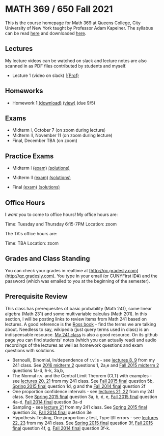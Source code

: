 # MATH 369 / 650 Fall 2021

This is the course homepage for Math 369 at Queens College, City University of New York taught by Professor Adam Kapelner. The syllabus can be read [here](https://github.com/kapelner/QC_Math_369_Fall_2021/blob/master/syllabus/syllabus.pdf) and downloaded [here](https://raw.githubusercontent.com/kapelner/QC_Math_369_Fall_2021/master/syllabus/syllabus.pdf).

## Lectures

My lecture videos can be watched on slack and lecture notes are also scanned in as PDF files contributed by students and myself.

<!-- 
* Lecture 23 (video on slack) [(Christian Guaraca)](https://github.com/kapelner/QC_Math_369_Fall_2021/blob/master/lectures/lec23guaraca.pdf) [(Prof)](https://github.com/kapelner/QC_Math_369_Fall_2021/blob/master/lectures/lec23kap.pdf)
* Lecture 22 (video on slack) [(Christian Guaraca)](https://github.com/kapelner/QC_Math_369_Fall_2021/blob/master/lectures/lec22guaraca.pdf) [(Prof)](https://github.com/kapelner/QC_Math_369_Fall_2021/blob/master/lectures/lec22kap.pdf)
* Lecture 21 (video on slack) [(Christella Nissanthan)](https://github.com/kapelner/QC_Math_369_Fall_2021/blob/master/lectures/lec21nissanthan.pdf) [(Prof)](https://github.com/kapelner/QC_Math_369_Fall_2021/blob/master/lectures/lec21kap.pdf) 
* Lecture 20 (video on slack) [(Michael Velez)](https://github.com/kapelner/QC_Math_369_Fall_2021/blob/master/lectures/lec20velez.pdf) [(Christella Nissanthan)](https://github.com/kapelner/QC_Math_369_Fall_2021/blob/master/lectures/lec20nissanthan.pdf) [(Prof)](https://github.com/kapelner/QC_Math_369_Fall_2021/blob/master/lectures/lec20kap.pdf)
* Lecture 19 (video on slack) [(Keenly Weerasinghe)](https://github.com/kapelner/QC_Math_369_Fall_2021/blob/master/lectures/lec19weerasinghe.pdf) [(Christella Nissanthan)](https://github.com/kapelner/QC_Math_369_Fall_2021/blob/master/lectures/lec19nissanthan.pdf) [(Michael Velez)](https://github.com/kapelner/QC_Math_369_Fall_2021/blob/master/lectures/lec19velez.pdf) [(Qiong Wu)](https://github.com/kapelner/QC_Math_369_Fall_2021/blob/master/lectures/lec19wu.pdf) [(Prof)](https://github.com/kapelner/QC_Math_369_Fall_2021/blob/master/lectures/lec19kap.pdf)
* Lecture 18 (video on slack) [(Keenly Weerasinghe)](https://github.com/kapelner/QC_Math_369_Fall_2021/blob/master/lectures/lec18weerasinghe.pdf) [(Rameasa Arna)](https://github.com/kapelner/QC_Math_369_Fall_2021/blob/master/lectures/lec18arna.pdf) [(Christella Nissanthan)](https://github.com/kapelner/QC_Math_369_Fall_2021/blob/master/lectures/lec18nissanthan.pdf) [(Prof)](https://github.com/kapelner/QC_Math_369_Fall_2021/blob/master/lectures/lec18kap.pdf)
* Lecture 17 (video on slack) [(Keenly Weerasinghe)](https://github.com/kapelner/QC_Math_369_Fall_2021/blob/master/lectures/lec17weerasinghe.pdf) [(Christella Nissanthan)](https://github.com/kapelner/QC_Math_369_Fall_2021/blob/master/lectures/lec17nissanthan.pdf) [(Prof)](https://github.com/kapelner/QC_Math_369_Fall_2021/blob/master/lectures/lec17kap.pdf)
* Lecture 16 (video on slack) [(Rameasa Arna)](https://github.com/kapelner/QC_Math_369_Fall_2021/blob/master/lectures/lec16arna.pdf) [(Keenly Weerasinghe)](https://github.com/kapelner/QC_Math_369_Fall_2021/blob/master/lectures/lec16weerasinghe.pdf) [(Christella Nissanthan)](https://github.com/kapelner/QC_Math_369_Fall_2021/blob/master/lectures/lec16nissanthan.pdf) [(Prof)](https://github.com/kapelner/QC_Math_369_Fall_2021/blob/master/lectures/lec16kap.pdf)
* Lecture 15 (video on slack) [(Keenly Weerasinghe)](https://github.com/kapelner/QC_Math_369_Fall_2021/blob/master/lectures/lec15weerasinghe.pdf) [(Christella Nissanthan)](https://github.com/kapelner/QC_Math_369_Fall_2021/blob/master/lectures/lec15nissanthan.pdf) [(Prof)](https://github.com/kapelner/QC_Math_369_Fall_2021/blob/master/lectures/lec15kap.pdf) [(link to study A)](https://d1wqtxts1xzle7.cloudfront.net/47466928/bf0223655120160723-25343-1d26ykd.pdf?1469330522=&response-content-disposition=inline%3B+filename%3DIs_local_excision_adequate_therapy_for_e.pdf&Expires=1603913961&Signature=aX0GyY5Azf~KnsXN7jcAI3kQ0-TlyYpNhJL-P5tNjpJ7w246b8ppYb656GPW06rCBGEHtBZScgmn-0A3Ps9BaHA3D9QNbcko~aHLfioW6poG1rGAowk-fNVJYwYV3dlxW7RUURWSdXavTyvpkzw6QSatU0ffb6l82kNEH04PC5wipL8VXMkLoiwdry0yTOXt48SMklrapaGo4UbdUfqdBAqwutydEekLxx2taNf4MDFkO48dBPYCUQy5~qZkUlVtbRolAHdHybR0OuCapceSicoVhA1nHTTWTYGrXCCPhDGDzoy40ykirZ2QryM6SLfwFLFWYenWmoc2v4KzqPMimg__&Key-Pair-Id=APKAJLOHF5GGSLRBV4ZA) [(link to study B)](https://www.jstor.org/stable/pdf/1000271.pdf?casa_token=aHz8Ir-HuNYAAAAA:H6zp1L4humbIad6ZONJeimD6z9GPhJn7ZzieuuAB1JrSNdn6ks9VseWLaGMq0UHI9W-b3ExVHpFf9iZajYkRSRWG2UfXreshh7sed3PiMdFj9NqXILta)
* Lecture 14 (video on slack) [(Christella Nissanthan)](https://github.com/kapelner/QC_Math_369_Fall_2021/blob/master/lectures/lec14nissanthan.pdf) [(Keenly Weerasinghe)](https://github.com/kapelner/QC_Math_369_Fall_2021/blob/master/lectures/lec14weerasinghe.pdf) [(Prof)](https://github.com/kapelner/QC_Math_369_Fall_2021/blob/master/lectures/lec14kap.pdf) 
* Lecture 13 (video on slack) [(Keenly Weerasinghe)](https://github.com/kapelner/QC_Math_369_Fall_2021/blob/master/lectures/lec13weerasinghe.pdf) [(Rameasa Arna)](https://github.com/kapelner/QC_Math_369_Fall_2021/blob/master/lectures/lec13arna.pdf) [(Christella Nissanthan)](https://github.com/kapelner/QC_Math_369_Fall_2021/blob/master/lectures/lec13nissanthan.pdf) [(Christian Fermin)](https://github.com/kapelner/QC_Math_369_Fall_2021/blob/master/lectures/lec13fermin.pdf) [(Prof)](https://github.com/kapelner/QC_Math_369_Fall_2021/blob/master/lectures/lec13kap.pdf)
* Lecture 12 (video on slack) [(Rameasa Arna)](https://github.com/kapelner/QC_Math_369_Fall_2021/blob/master/lectures/lec12arna.pdf) [(Keenly Weerasinghe)](https://github.com/kapelner/QC_Math_369_Fall_2021/blob/master/lectures/lec12weerasinghe.pdf) [(Qiong Wu)](https://github.com/kapelner/QC_Math_369_Fall_2021/blob/master/lectures/lec12wu.pdf) [(Christian Fermin)](https://github.com/kapelner/QC_Math_369_Fall_2021/blob/master/lectures/lec12fermin.pdf) [(Qiong Wu)](https://github.com/kapelner/QC_Math_369_Fall_2021/blob/master/lectures/lec13wu.pdf) [(Prof)](https://github.com/kapelner/QC_Math_369_Fall_2021/blob/master/lectures/lec12kap.pdf) [(Christella Nissanthan)](https://github.com/kapelner/QC_Math_369_Fall_2021/blob/master/lectures/lec12nissanthan.pdf) [(link to study)](https://www.onlinejacc.org/content/45/10/1723)
* Lecture 11 (video on slack) [(Victoria Lombardi)](https://github.com/kapelner/QC_Math_369_Fall_2021/blob/master/lectures/lec11lombardi.pdf) [(Rameasa Arna)](https://github.com/kapelner/QC_Math_369_Fall_2021/blob/master/lectures/lec11arna.pdf) [(Keenly Weerasinghe)](https://github.com/kapelner/QC_Math_369_Fall_2021/blob/master/lectures/lec11weerasinghe.pdf) [(Enoch Kim)](https://github.com/kapelner/QC_Math_369_Fall_2021/blob/master/lectures/lec11kim.pdf) [(Qiong Wu)](https://github.com/kapelner/QC_Math_369_Fall_2021/blob/master/lectures/lec11wu.pdf) [(Christella Nissanthan)](https://github.com/kapelner/QC_Math_369_Fall_2021/blob/master/lectures/lec11nissanthan.pdf) [(Prof)](https://github.com/kapelner/QC_Math_369_Fall_2021/blob/master/lectures/lec11kap.pdf)
* Lecture 10 (video on slack) [(Enoch Kim)](https://github.com/kapelner/QC_Math_369_Fall_2021/blob/master/lectures/lec10kim.pdf) [(Victoria Lombardi)](https://github.com/kapelner/QC_Math_369_Fall_2021/blob/master/lectures/lec10lombardi.pdf) [(Keenly Weerasinghe)](https://github.com/kapelner/QC_Math_369_Fall_2021/blob/master/lectures/lec10weerasinghe.pdf) [(Christella Nissanthan)](https://github.com/kapelner/QC_Math_369_Fall_2021/blob/master/lectures/lec10nissanthan.pdf) [(Qiong Wu)](https://github.com/kapelner/QC_Math_369_Fall_2021/blob/master/lectures/lec10wu.pdf) [(Prof)](https://github.com/kapelner/QC_Math_369_Fall_2021/blob/master/lectures/lec10kap.pdf)
* Lecture 9 (video on slack) [(Victoria Lombardi)](https://github.com/kapelner/QC_Math_369_Fall_2021/blob/master/lectures/lec09lombardi.pdf) [(Enoch Kim)](https://github.com/kapelner/QC_Math_369_Fall_2021/blob/master/lectures/lec09kim.pdf) [(Keenly Weerasinghe)](https://github.com/kapelner/QC_Math_369_Fall_2021/blob/master/lectures/lec09weerasinghe.pdf) [(Rameasa Arna)](https://github.com/kapelner/QC_Math_369_Fall_2021/blob/master/lectures/lec09arna.pdf) [(Andrew Claros)](https://github.com/kapelner/QC_Math_369_Fall_2021/blob/master/lectures/lec09claros.pdf) [(Qiong Wu)](https://github.com/kapelner/QC_Math_369_Fall_2021/blob/master/lectures/lec09wu.pdf) [(Christella Nissanthan)](https://github.com/kapelner/QC_Math_369_Fall_2021/blob/master/lectures/lec09nissanthan.pdf) [(Prof)](https://github.com/kapelner/QC_Math_369_Fall_2021/blob/master/lectures/lec09kap.pdf)
* Lecture 8 (video on slack) [(Enoch Kim)](https://github.com/kapelner/QC_Math_369_Fall_2021/blob/master/lectures/lec08kim.pdf) [(Victoria Lombardi)](https://github.com/kapelner/QC_Math_369_Fall_2021/blob/master/lectures/lec08lombardi.pdf) [(Rameasa Arna)](https://github.com/kapelner/QC_Math_369_Fall_2021/blob/master/lectures/lec08arna.pdf) [(Qiong Wu)](https://github.com/kapelner/QC_Math_369_Fall_2021/blob/master/lectures/lec08wu.pdf) [(Christella Nissanthan)](https://github.com/kapelner/QC_Math_369_Fall_2021/blob/master/lectures/lec08nissanthan.pdf) [(Prof)](https://github.com/kapelner/QC_Math_369_Fall_2021/blob/master/lectures/lec08kap.pdf)
* Lecture 7 (video on slack) [(Victoria Lombardi)](https://github.com/kapelner/QC_Math_369_Fall_2021/blob/master/lectures/lec07lombardi.pdf) [(Christella Nissanthan)](https://github.com/kapelner/QC_Math_369_Fall_2021/blob/master/lectures/lec07nissanthan.pdf) [(Qiong Wu)](https://github.com/kapelner/QC_Math_369_Fall_2021/blob/master/lectures/lec07wu.pdf) [(Enoch Kim)](https://github.com/kapelner/QC_Math_369_Fall_2021/blob/master/lectures/lec07kim.pdf) [(Prof)](https://github.com/kapelner/QC_Math_369_Fall_2021/blob/master/lectures/lec07kap.pdf)
* Lecture 6 (video on slack) [(Christella Nissanthan)](https://github.com/kapelner/QC_Math_369_Fall_2021/blob/master/lectures/lec06nissanthan.pdf) [(Victoria Lombardi)](https://github.com/kapelner/QC_Math_369_Fall_2021/blob/master/lectures/lec06lombardi.pdf) [(Qiong Wu)](https://github.com/kapelner/QC_Math_369_Fall_2021/blob/master/lectures/lec06wu.pdf) [(Enoch Kim)](https://github.com/kapelner/QC_Math_369_Fall_2021/blob/master/lectures/lec06kim.pdf) [(Rameasa Arna)](https://github.com/kapelner/QC_Math_369_Fall_2021/blob/master/lectures/lec06arna.pdf) [(Prof)](https://github.com/kapelner/QC_Math_369_Fall_2021/blob/master/lectures/lec06kap.pdf)
* Lecture 5 (video on slack) [(Victoria Lombardi)](https://github.com/kapelner/QC_Math_369_Fall_2021/blob/master/lectures/lec05lombardi.pdf) [(Enoch Kim)](https://github.com/kapelner/QC_Math_369_Fall_2021/blob/master/lectures/lec05kim.pdf) [(Rameasa Arna)](https://github.com/kapelner/QC_Math_369_Fall_2021/blob/master/lectures/lec05arna.pdf) [(Qiong Wu)](https://github.com/kapelner/QC_Math_369_Fall_2021/blob/master/lectures/lec05wu.pdf) [(Christella Nissanthan)](https://github.com/kapelner/QC_Math_369_Fall_2021/blob/master/lectures/lec05nissanthan.pdf) [(Prof)](https://github.com/kapelner/QC_Math_369_Fall_2021/blob/master/lectures/lec05kap.pdf)
* Lecture 4 (video on slack) [(Victoria Lombardi)](https://github.com/kapelner/QC_Math_369_Fall_2021/blob/master/lectures/lec04lombardi.pdf) [(Enoch Kim)](https://github.com/kapelner/QC_Math_369_Fall_2021/blob/master/lectures/lec04kim.pdf) [(Qiong Wu)](https://github.com/kapelner/QC_Math_369_Fall_2021/blob/master/lectures/lec04wu.pdf) [(Rameasa Arna)](https://github.com/kapelner/QC_Math_369_Fall_2021/blob/master/lectures/lec04arna.pdf) [(Ben Nguyen)](https://github.com/kapelner/QC_Math_369_Fall_2021/blob/master/lectures/lec04nguyen.pdf) [(Christella Nissanthan)](https://github.com/kapelner/QC_Math_369_Fall_2021/blob/master/lectures/lec04nissanthan.pdf) [(Prof)](https://github.com/kapelner/QC_Math_369_Fall_2021/blob/master/lectures/lec04kap.pdf)
* Lecture 3 (video on slack) [(Antoinette Hemlall)](https://github.com/kapelner/QC_Math_369_Fall_2021/blob/master/lectures/lec03hemlall.pdf) [(Christella Nissanthan)](https://github.com/kapelner/QC_Math_369_Fall_2021/blob/master/lectures/lec03nissanthan.pdf) [(Qiong Wu)](https://github.com/kapelner/QC_Math_369_Fall_2021/blob/master/lectures/lec03wu.pdf) [(Enoch Kim)](https://github.com/kapelner/QC_Math_369_Fall_2021/blob/master/lectures/lec03kim.pdf) [(Qin Chen)](https://github.com/kapelner/QC_Math_369_Fall_2021/blob/master/lectures/lec03chen.pdf) [(Ben Nguyen)](https://github.com/kapelner/QC_Math_369_Fall_2021/blob/master/lectures/lec03nguyen.pdf) [(Victoria Lombardi)](https://github.com/kapelner/QC_Math_369_Fall_2021/blob/master/lectures/lec03lombardi.pdf) [(Prof)](https://github.com/kapelner/QC_Math_369_Fall_2021/blob/master/lectures/lec03kap.pdf)
* Lecture 2 (video on slack) [(Ben Nguyen)](https://github.com/kapelner/QC_Math_369_Fall_2021/blob/master/lectures/lec02nguyen.pdf) [(Antoinette Hemlall)](https://github.com/kapelner/QC_Math_369_Fall_2021/blob/master/lectures/lec02hemlall.pdf) [(Christella Nissanthan)](https://github.com/kapelner/QC_Math_369_Fall_2021/blob/master/lectures/lec02nissanthan.pdf) [(Qiong Wu)](https://github.com/kapelner/QC_Math_369_Fall_2021/blob/master/lectures/lec02wu.pdf) [(Enoch Kim)](https://github.com/kapelner/QC_Math_369_Fall_2021/blob/master/lectures/lec02kim.pdf) [(Qin Chen)](https://github.com/kapelner/QC_Math_369_Fall_2021/blob/master/lectures/lec02chen.pdf) [(Victoria Lombardi)](https://github.com/kapelner/QC_Math_369_Fall_2021/blob/master/lectures/lec02lombardi.pdf) [(Prof)](https://github.com/kapelner/QC_Math_369_Fall_2021/blob/master/lectures/lec02kap.pdf)-->
* Lecture 1 (video on slack) [[(Prof)](https://github.com/kapelner/QC_Math_369_Fall_2021/blob/master/lectures/lec01kap.pdf)



## Homeworks

<!--
* Homework 9 [(download)](https://github.com/kapelner/QC_Math_369_Fall_2021/blob/master/homeworks/hw09/hw09.pdf?raw=true) [(view)](https://github.com/kapelner/QC_Math_369_Fall_2021/blob/master/homeworks/hw09/hw09.pdf) (due 12/12)
* Homework 8 [(download)](https://github.com/kapelner/QC_Math_369_Fall_2021/blob/master/homeworks/hw08/hw08.pdf?raw=true) [(view)](https://github.com/kapelner/QC_Math_369_Fall_2021/blob/master/homeworks/hw08/hw08.pdf) (due 12/2)
* Homework 7 [(download)](https://github.com/kapelner/QC_Math_369_Fall_2021/blob/master/homeworks/hw07/hw07.pdf?raw=true) [(view)](https://github.com/kapelner/QC_Math_369_Fall_2021/blob/master/homeworks/hw07/hw07.pdf) (due 12/13)
* Homework 6 [(download)](https://github.com/kapelner/QC_Math_369_Fall_2021/blob/master/homeworks/hw06/hw06.pdf?raw=true) [(view)](https://github.com/kapelner/QC_Math_369_Fall_2021/blob/master/homeworks/hw06/hw06.pdf) (due 12/1)
* Homework 5 [(download)](https://github.com/kapelner/QC_Math_369_Fall_2021/blob/master/homeworks/hw05/hw05.pdf?raw=true) [(view)](https://github.com/kapelner/QC_Math_369_Fall_2021/blob/master/homeworks/hw05/hw05.pdf) (due 11/9)
* Homework 4 [(download)](https://github.com/kapelner/QC_Math_369_Fall_2021/blob/master/homeworks/hw04/hw04.pdf?raw=true) [(view)](https://github.com/kapelner/QC_Math_369_Fall_2021/blob/master/homeworks/hw04/hw04.pdf) (due 10/24)
* Homework 3 [(download)](https://github.com/kapelner/QC_Math_369_Fall_2021/blob/master/homeworks/hw03/hw03.pdf?raw=true) [(view)](https://github.com/kapelner/QC_Math_369_Fall_2021/blob/master/homeworks/hw03/hw03.pdf) (due 10/5)
* Homework 2 [(download)](https://github.com/kapelner/QC_Math_369_Fall_2021/blob/master/homeworks/hw02/hw02.pdf?raw=true) [(view)](https://github.com/kapelner/QC_Math_369_Fall_2021/blob/master/homeworks/hw02/hw02.pdf) (due 9/22)-->
* Homework 1 [(download)](https://github.com/kapelner/QC_Math_369_Fall_2021/blob/master/homeworks/hw01/hw01.pdf?raw=true) [(view)](https://github.com/kapelner/QC_Math_369_Fall_2021/blob/master/homeworks/hw01/hw01.pdf) (due 9/5)


## Exams

* Midterm I, October 7 (on zoom during lecture) 
* Midterm II, November 11 (on zoom during lecture) 
* Final, December TBA (on zoom) 


## Practice Exams

* Midterm I [(exam)](https://github.com/kapelner/QC_Math_369_Fall_2020/blob/master/exams/midterm1/midterm1.pdf) [(solutions)](https://github.com/kapelner/QC_Math_369_Fall_2020/blob/master/exams/midterm1/midterm1_solutions.pdf)

* Midterm II [(exam)](https://github.com/kapelner/QC_Math_369_Fall_2020/blob/master/exams/midterm2/midterm2.pdf) [(solutions)](https://github.com/kapelner/QC_Math_369_Fall_2020/blob/master/exams/midterm2/midterm2_solutions.pdf)

* Final [(exam)](https://github.com/kapelner/QC_Math_369_Fall_2020/blob/master/exams/final/final.pdf) [(solutions)](https://github.com/kapelner/QC_Math_369_Fall_2020/blob/master/exams/final/final_solutions.pdf)

## Office Hours

I *want* you to come to office hours! My office hours are:

Time: Tuesday and Thursday 6:15-7PM
Location: zoom

The TA's office hours are:

Time: TBA
Location: zoom

## Grades and Class Standing

You can check your grades in realtime at [http://qc.gradesly.com](http://qc.gradesly.com). You type in your email (or CUNYFirst ID#) and the password (which was emailed to you at the beginning of the semester).


## Prerequisite Review

This class has prerequesites of basic probability (Math 241), some linear algebra (Math 231) and some multivariable calculus (Math 201). In this section, I will be posting links to review items from Math 241 based on lectures. A good reference is the [Ross book](https://www.amazon.com/First-Course-Probability-6th/dp/0130338516/ref=sr_1_6?ie=UTF8&qid=1504062810&sr=8-6&keywords=probability+ross) - find the terms we are talking about. Needless to say, wikipedia (just query terms used in class) is an indispensable resource. [My 241 class](https://github.com/kapelner/QC_Math_241_Fall_2016) is also a good resource. On its github page you can find students' notes (which you can actually read) and audio recordings of the lectures as well as homework questions and exam questions with solutions.

* Bernoulli, Binomial, In/dependence of r.v.'s - see [lectures 8, 9](https://github.com/kapelner/QC_Math_241_Fall_2016) from my 241 class. See [2016 midterm 2](https://github.com/kapelner/QC_Math_241_Fall_2016/blob/master/exams/midterm2/midterm2_solutions.pdf) questions 1, 2a,e and [Fall 2015 midterm 2](https://github.com/kapelner/QC_Math_241_Fall_2015/blob/master/exams/midterm2/midterm2_solutions.pdf) questions 1a-d, h-k, 3a,b, 
* The Normal r.v. and the Central Limit Theorem (CLT) with examples - see [lectures 20, 21](https://github.com/kapelner/QC_Math_241_Fall_2016) from my 241 class. See [Fall 2015 final](https://github.com/kapelner/QC_Math_241_Fall_2015/blob/master/exams/midterm2/midterm2_solutions.pdf) question 5b, [Spring 2015 final](https://github.com/kapelner/QC_Math_241_Spring_2015/blob/master/exams/final/final_solutions.pdf) question 1d, g and the [Fall 2014 final](https://github.com/kapelner/QC_Math_241_Fall_2014_15/blob/master/exams/final/final_solutions.pdf) question 2f
* One proportion confidence intervals - see [lectures 21, 22](https://github.com/kapelner/QC_Math_241_Fall_2016) from my 241 class. See [Spring 2015 final](https://github.com/kapelner/QC_Math_241_Spring_2015/blob/master/exams/final/final_solutions.pdf) question 3a, b, d, e, [Fall 2015 final](https://github.com/kapelner/QC_Math_241_Fall_2015/blob/master/exams/midterm2/midterm2_solutions.pdf) question 4a-d, [Fall 2014 final](https://github.com/kapelner/QC_Math_241_Fall_2014_15/blob/master/exams/final/final_solutions.pdf) question 3a-d
* Sampling - see [lecture 21](https://github.com/kapelner/QC_Math_241_Fall_2016) from my 241 class. See [Spring 2015 final](https://github.com/kapelner/QC_Math_241_Spring_2015/blob/master/exams/final/final_solutions.pdf) question 3c, [Fall 2014 final](https://github.com/kapelner/QC_Math_241_Fall_2014_15/blob/master/exams/final/final_solutions.pdf) question 3e
* Hypothesis Testing, One proportion z test, Type I/II errors - see [lectures 22, 23](https://github.com/kapelner/QC_Math_241_Fall_2016) from my 241 class. See [Spring 2015 final](https://github.com/kapelner/QC_Math_241_Spring_2015/blob/master/exams/final/final_solutions.pdf) question 3f, [Fall 2015 final](https://github.com/kapelner/QC_Math_241_Fall_2015/blob/master/exams/midterm2/midterm2_solutions.pdf) question 4f, g, [Fall 2014 final](https://github.com/kapelner/QC_Math_241_Fall_2014_15/blob/master/exams/final/final_solutions.pdf) question 3f-k.
